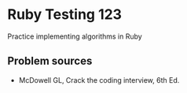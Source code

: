 # Ruby Testing 123

Practice implementing algorithms in Ruby

## Problem sources

* McDowell GL, Crack the coding interview, 6th Ed.
